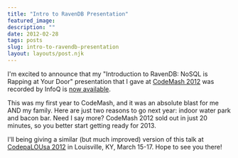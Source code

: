 ```yaml
---
title: "Intro to RavenDB Presentation"
featured_image: 
description: ""
date: 2012-02-28
tags: posts
slug: intro-to-ravendb-presentation
layout: layouts/post.njk
---
```




I'm excited to announce that my "Introduction to RavenDB: NoSQL is Rapping at Your Door" presentation that I gave at [CodeMash 2012](http://codemash.org/) was recorded by InfoQ is [now available](http://www.infoq.com/presentations/Introducing-RavenDB-NoSQL-is-Rapping-at-Your-Door).

This was my first year to CodeMash, and it was an absolute blast for me AND my family. Here are just two reasons to go next year: indoor water park and bacon bar. Need I say more? CodeMash 2012 sold out in just 20 minutes, so you better start getting ready for 2013.

I'll being giving a similar (but much improved) version of this talk at [CodepaLOUsa 2012](http://codepalousa.com/) in Louisville, KY, March 15-17. Hope to see you there!



